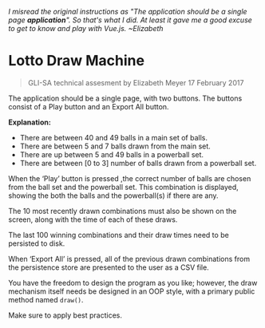 _I misread the original instructions as "The application should be a single page **application**". So that's what I did. At least it gave me a good excuse to get to know and play with Vue.js. ~Elizabeth_

# Lotto Draw Machine

> GLI-SA technical assesment by Elizabeth Meyer
> 17 February 2017

The application should be a single page, with two buttons. The buttons consist of a Play button
and an Export All button.

**Explanation:**

- There are between 40 and 49 balls in a main set of balls.
- There are between 5 and 7 balls drawn from the main set.
- There are up between 5 and 49 balls in a powerball set.
- There are between [0 to 3] number of balls drawn from a powerball set.

When the ‘Play’ button is pressed ,the correct number of balls are chosen from the ball set and
the powerball set. This combination is displayed, showing the both the balls and the
powerball(s) if there are any.

The 10 most recently drawn combinations must also be shown on the screen, along with the
time of each of these draws.

The last 100 winning combinations and their draw times need to be persisted to disk.

When ‘Export All’ is pressed, all of the previous drawn combinations from the persistence store
are presented to the user as a CSV file.

You have the freedom to design the program as you like; however, the draw mechanism itself
needs be designed in an OOP style, with a primary public method named `draw()`.

Make sure to apply best practices.

